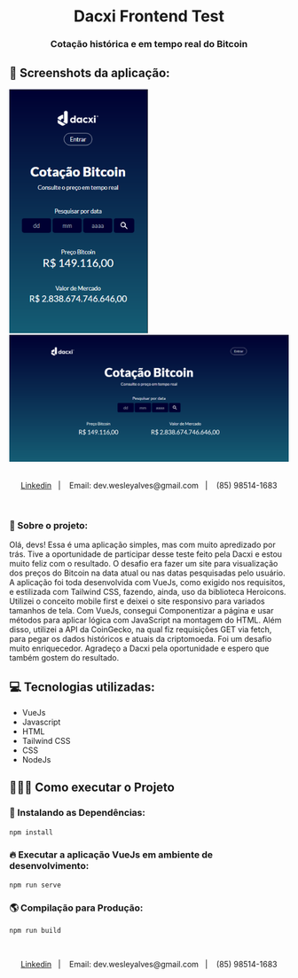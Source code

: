 <h1 align="center">Dacxi Frontend Test</h1>
<h3 align="center">Cotação histórica e em tempo real do Bitcoin</h3>

## 📸 Screenshots da aplicação:
<div>
  <img style="width: 250px" src="./public/mobile_screen.png" alt="home"/>
  <img style="width: 750px" src="./public/desktop_screen.png" alt="home"/>
</div>

</br>
<p align="center">
  <a href="linkedin.com/in/wesley-emanuel-alves-de-oliveira-7b05781b9">Linkedin</a>&nbsp;&nbsp;&nbsp;|&nbsp;&nbsp;&nbsp;
  <a>Email: dev.wesleyalves@gmail.com</a>&nbsp;&nbsp;&nbsp;|&nbsp;&nbsp;&nbsp;
  <span>(85) 98514-1683</span>
</p> </br>

### 📝 Sobre o projeto:
Olá, devs! Essa é uma aplicação simples, mas com muito apredizado por trás. Tive a oportunidade de participar desse teste 
feito pela Dacxi e estou muito feliz com o resultado.
O desafio era fazer um site para visualização dos preços do Bitcoin na data atual ou nas datas pesquisadas pelo usuário.
A aplicação foi toda desenvolvida com VueJs, como exigido nos requisitos, e estilizada com Tailwind CSS, fazendo, ainda, uso da biblioteca 
Heroicons. Utilizei o conceito mobile first e deixei o site responsivo para variados tamanhos de tela. Com VueJs, 
consegui Componentizar a página e usar métodos para aplicar lógica com JavaScript na montagem do HTML. Além disso, utilizei a API da CoinGecko,
na qual fiz requisições GET via fetch, para pegar os dados históricos e atuais da criptomoeda. 
Foi um desafio muito enriquecedor. Agradeço a Dacxi pela oportunidade e espero que também gostem do resultado.

## 💻 Tecnologias utilizadas:
- VueJs
- Javascript
- HTML
- Tailwind CSS
- CSS
- NodeJs

## 🏃🏻‍♂️ Como executar o Projeto

### 🔧 Instalando as Dependências:
```
npm install
```

### 🔥 Executar a aplicação VueJs em ambiente de desenvolvimento:
```
npm run serve
```

### 🌎 Compilação para Produção:
```
npm run build
```

</br>
<p align="center">
  <a href="linkedin.com/in/wesley-emanuel-alves-de-oliveira-7b05781b9">Linkedin</a>&nbsp;&nbsp;&nbsp;|&nbsp;&nbsp;&nbsp;
  <a>Email: dev.wesleyalves@gmail.com</a>&nbsp;&nbsp;&nbsp;|&nbsp;&nbsp;&nbsp;
  <span>(85) 98514-1683</span>
</p> </br>
